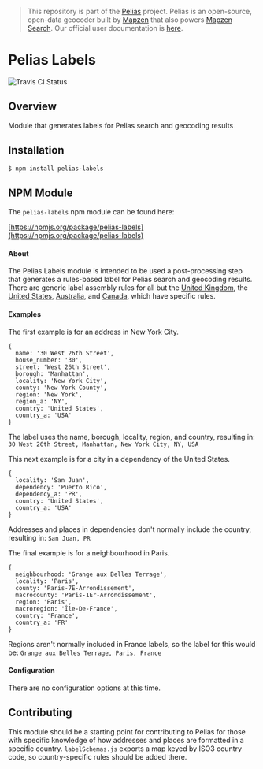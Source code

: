> This repository is part of the [Pelias](https://github.com/pelias/pelias) project. Pelias is an open-source, open-data geocoder built by [Mapzen](https://www.mapzen.com/) that also powers [Mapzen Search](https://mapzen.com/projects/search). Our official user documentation is [here](https://mapzen.com/documentation/search/).

# Pelias Labels

![Travis CI Status](https://travis-ci.org/pelias/labels.svg)

## Overview

Module that generates labels for Pelias search and geocoding results

## Installation

```bash
$ npm install pelias-labels
```

## NPM Module

The `pelias-labels` npm module can be found here:

[https://npmjs.org/package/pelias-labels](https://npmjs.org/package/pelias-labels)

#### About

The Pelias Labels module is intended to be used a post-processing step that generates a rules-based label for Pelias search and geocoding results.  There are generic label assembly rules for all but the [United Kingdom](https://whosonfirst.mapzen.com/spelunker/id/85633159/#4/55.76/-5.96), the [United States](https://whosonfirst.mapzen.com/spelunker/id/85633793/#2/52.3/0.3), [Australia](https://whosonfirst.mapzen.com/spelunker/id/85632793/#3/-27.80/136.02), and [Canada](https://whosonfirst.mapzen.com/spelunker/id/85633041/#2/71.3/-96.8), which have specific rules.  

#### Examples

The first example is for an address in New York City.  

```
{
  name: '30 West 26th Street',
  house_number: '30',
  street: 'West 26th Street',
  borough: 'Manhattan',
  locality: 'New York City',
  county: 'New York County',
  region: 'New York',
  region_a: 'NY',
  country: 'United States',
  country_a: 'USA'
}
```

The label uses the name, borough, locality, region, and country, resulting in: `30 West 26th Street, Manhattan, New York City, NY, USA`

This next example is for a city in a dependency of the United States.

```
{
  locality: 'San Juan',
  dependency: 'Puerto Rico',
  dependency_a: 'PR',
  country: 'United States',
  country_a: 'USA'
}
```

Addresses and places in dependencies don't normally include the country, resulting in: `San Juan, PR`

The final example is for a neighbourhood in Paris.

```
{
  neighbourhood: 'Grange aux Belles Terrage',
  locality: 'Paris',
  county: 'Paris-7E-Arrondissement',
  macrocounty: 'Paris-1Er-Arrondissement',
  region: 'Paris',
  macroregion: 'Île-De-France',
  country: 'France',
  country_a: 'FR'
}
```

Regions aren't normally included in France labels, so the label for this would be: `Grange aux Belles Terrage, Paris, France`

#### Configuration

There are no configuration options at this time.  

## Contributing

This module should be a starting point for contributing to Pelias for those with specific knowledge of how addresses and places are formatted in a specific country.  `labelSchemas.js` exports a map keyed by ISO3 country code, so country-specific rules should be added there.  

